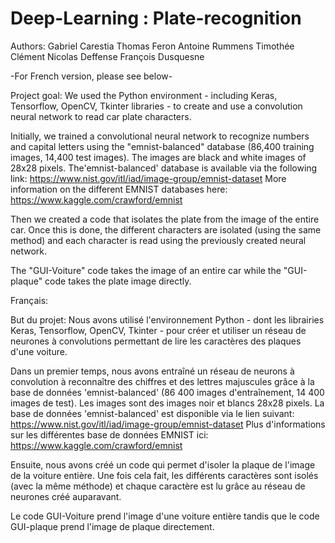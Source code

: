 # Deep-Learning : Plate-recognition

Authors:
Gabriel Carestia
Thomas Feron
Antoine Rummens
Timothée Clément
Nicolas Deffense
François Dusquesne

-For French version, please see below-

Project goal: We used the Python environment - including Keras, Tensorflow, OpenCV, Tkinter libraries - to create and use a convolution neural network to read car plate characters.

Initially, we trained a convolutional neural network to recognize numbers and capital letters using the "emnist-balanced" database (86,400 training images, 14,400 test images). The images are black and white images of 28x28 pixels.
The'emnist-balanced' database is available via the following link: https://www.nist.gov/itl/iad/image-group/emnist-dataset
More information on the different EMNIST databases here: https://www.kaggle.com/crawford/emnist

Then we created a code that isolates the plate from the image of the entire car. Once this is done, the different characters are isolated (using the same method) and each character is read using the previously created neural network.

The "GUI-Voiture" code takes the image of an entire car while the "GUI-plaque" code takes the plate image directly.

Français:

But du projet: Nous avons utilisé l'environnement Python - dont les librairies Keras, Tensorflow, OpenCV, Tkinter - pour créer et utiliser un réseau de neurones à convolutions permettant de lire les caractères des plaques d'une voiture. 

Dans un premier temps, nous avons entraîné un réseau de neurons à convolution à reconnaître des chiffres et des lettres majuscules grâce à la base de données 'emnist-balanced' (86 400 images d'entraînement, 14 400 images de test). Les images sont des images noir et blancs 28x28 pixels.
La base de données 'emnist-balanced' est disponible via le lien suivant: https://www.nist.gov/itl/iad/image-group/emnist-dataset
Plus d'informations sur les différentes base de données EMNIST ici: https://www.kaggle.com/crawford/emnist

Ensuite, nous avons créé un code qui permet d'isoler la plaque de l'image de la voiture entière. Une fois cela fait, les différents caractères sont isolés (avec la même méthode) et chaque caractère est lu grâce au réseau de neurones créé auparavant.

Le code GUI-Voiture prend l'image d'une voiture entière tandis que le code GUI-plaque prend l'image de plaque directement.
